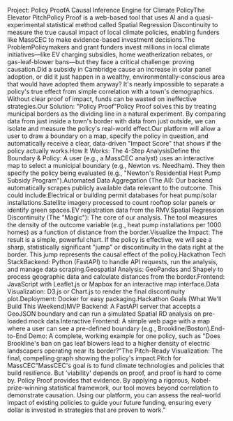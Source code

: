 Project: Policy ProofA Causal Inference Engine for Climate PolicyThe Elevator PitchPolicy Proof is a web-based tool that uses AI and a quasi-experimental statistical method called Spatial Regression Discontinuity to measure the true causal impact of local climate policies, enabling funders like MassCEC to make evidence-based investment decisions.The ProblemPolicymakers and grant funders invest millions in local climate initiatives—like EV charging subsidies, home weatherization rebates, or gas-leaf-blower bans—but they face a critical challenge: proving causation.Did a subsidy in Cambridge cause an increase in solar panel adoption, or did it just happen in a wealthy, environmentally-conscious area that would have adopted them anyway? It's nearly impossible to separate a policy's true effect from simple correlation with a town's demographics. Without clear proof of impact, funds can be wasted on ineffective strategies.Our Solution: "Policy Proof"Policy Proof solves this by treating municipal borders as the dividing line in a natural experiment. By comparing data from just inside a town's border with data from just outside, we can isolate and measure the policy's real-world effect.Our platform will allow a user to draw a boundary on a map, specify the policy in question, and automatically receive a clear, data-driven "Impact Score" that shows if the policy actually works.How It Works: The 4-Step AnalysisDefine the Boundary & Policy: A user (e.g., a MassCEC analyst) uses an interactive map to select a municipal boundary (e.g., Newton vs. Needham). They then specify the policy being evaluated (e.g., "Newton's Residential Heat Pump Subsidy Program").Automated Data Aggregation (The AI): Our backend automatically scrapes publicly available data relevant to the outcome. This could include:Electrical or building permit databases for heat pump/solar installations.Satellite imagery processed to count rooftop solar panels or identify green spaces.EV registration data from the RMV.Spatial Regression Discontinuity (The "Magic"): The core of our analysis. The tool measures the density of the outcome variable (e.g., heat pump installations per 1000 homes) as a function of distance from the border.Visualize the Impact: The result is a simple, powerful chart. If the policy is effective, we will see a sharp, statistically significant "jump" or discontinuity in the data right at the border. This jump represents the causal effect of the policy.Hackathon Tech StackBackend: Python (FastAPI) to handle API requests, run the analysis, and manage data scraping.Geospatial Analysis: GeoPandas and Shapely to process geographic data and calculate distances from the border.Frontend: JavaScript with Leaflet.js or Mapbox for an interactive map interface.Data Visualization: D3.js or Chart.js to render the final discontinuity plot.Deployment: Docker for easy packaging.Hackathon Goals (What We'll Build This Weekend)MVP Backend: A FastAPI server that accepts a GeoJSON boundary and can run a simulated Spatial RD analysis on pre-loaded mock data.Interactive Frontend: A simple web page with a map where a user can see a pre-defined boundary (e.g., Brookline/Boston).End-to-End Demo: A complete, working example for one policy, such as "Does Brookline's ban on gas leaf blowers lead to a higher density of electric landscapers operating near its border?"The Pitch-Ready Visualization: The final, compelling graph showing the policy's impact.Pitch for MassCEC"MassCEC's goal is to fund climate technologies and policies that build resilience. But 'viability' depends on proof, and proof is hard to come by. Policy Proof provides that evidence. By applying a rigorous, Nobel-prize-winning statistical framework, our tool moves beyond correlation to demonstrate causation. Using our platform, you can assess the real-world impact of existing policies to guide your future funding, ensuring every dollar is invested in strategies that are proven to work."
